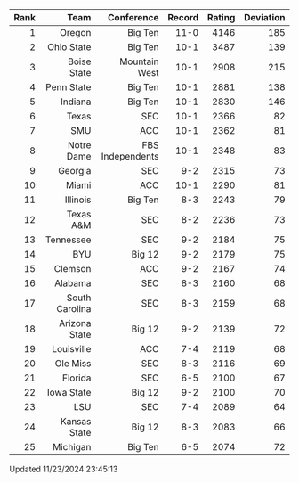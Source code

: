 | Rank  | Team                 | Conference           | Record   | Rating | Deviation |
| ---:  | ---:                 | ---:                 | ---:     | ---:   | ---:      |
| 1     | Oregon               | Big Ten              | 11-0     | 4146   | 185       |
| 2     | Ohio State           | Big Ten              | 10-1     | 3487   | 139       |
| 3     | Boise State          | Mountain West        | 10-1     | 2908   | 215       |
| 4     | Penn State           | Big Ten              | 10-1     | 2881   | 138       |
| 5     | Indiana              | Big Ten              | 10-1     | 2830   | 146       |
| 6     | Texas                | SEC                  | 10-1     | 2366   | 82        |
| 7     | SMU                  | ACC                  | 10-1     | 2362   | 81        |
| 8     | Notre Dame           | FBS Independents     | 10-1     | 2348   | 83        |
| 9     | Georgia              | SEC                  | 9-2      | 2315   | 73        |
| 10    | Miami                | ACC                  | 10-1     | 2290   | 81        |
| 11    | Illinois             | Big Ten              | 8-3      | 2243   | 79        |
| 12    | Texas A&M            | SEC                  | 8-2      | 2236   | 73        |
| 13    | Tennessee            | SEC                  | 9-2      | 2184   | 75        |
| 14    | BYU                  | Big 12               | 9-2      | 2179   | 75        |
| 15    | Clemson              | ACC                  | 9-2      | 2167   | 74        |
| 16    | Alabama              | SEC                  | 8-3      | 2160   | 68        |
| 17    | South Carolina       | SEC                  | 8-3      | 2159   | 68        |
| 18    | Arizona State        | Big 12               | 9-2      | 2139   | 72        |
| 19    | Louisville           | ACC                  | 7-4      | 2119   | 68        |
| 20    | Ole Miss             | SEC                  | 8-3      | 2116   | 69        |
| 21    | Florida              | SEC                  | 6-5      | 2100   | 67        |
| 22    | Iowa State           | Big 12               | 9-2      | 2100   | 70        |
| 23    | LSU                  | SEC                  | 7-4      | 2089   | 64        |
| 24    | Kansas State         | Big 12               | 8-3      | 2083   | 66        |
| 25    | Michigan             | Big Ten              | 6-5      | 2074   | 72        |

Updated 11/23/2024 23:45:13
